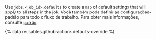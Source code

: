Use `jobs.<job_id>.defaults` to create a `map` of default settings that will apply to all steps in the job. Você também pode definir as configurações-padrão para todo o fluxo de trabalho. Para obter mais informações, consulte [`padrão`](/actions/using-workflows/workflow-syntax-for-github-actions#defaults).

{% data reusables.github-actions.defaults-override %}